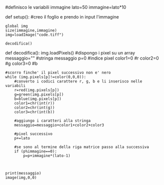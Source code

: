 #definisco le variabili immagine
lato=50
immagine=lato*10


def setup():
    #creo il foglio e prendo in input l'immagine
    
    global img
    size(immagine,immagine)
    img=loadImage("code.tiff")
    
    decodifica()
    
def decodifica():
    img.loadPixels()     #dispongo i pixel su un array
    messaggio=""         #stringa messaggio
    p=0                  #indice pixel
    color1=0             #r
    color2=0             #g
    color3=0             #b
    
    #scorro finche' il pixel successivo non e' nero
    while (img.pixels[p]!=color(0,0,0)):
        #converto i codici carattere r, g, b e li inserisco nelle variabili    
        r=red(img.pixels[p])              
        g=green(img.pixels[p])
        b=blue(img.pixels[p])
        color1=chr(int(r))
        color2=chr(int(g))
        color3=chr(int(b))
        
        #aggiungo i caratteri alla stringa
        messaggio=messaggio+color1+color2+color3
        
        #pixel successivo
        p+=lato
        
        #se sono al termine della riga matrice passo alla successiva
        if (p%immagine==0):
            p=p+immagine*(lato-1)
    
    
    
    print(messaggio)   
    image(img,0,0)
